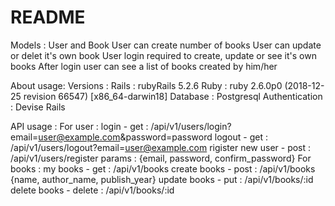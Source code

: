 # README

Models :
	User and Book
	User can create number of books
	User can update or delet it's own book
	User login required to create, update or see it's own books
	After login user can see a list of books created by him/her

About usage:
Versions :
	Rails : rubyRails 5.2.6
	Ruby : ruby 2.6.0p0 (2018-12-25 revision 66547) [x86_64-darwin18]
	Database : Postgresql
	Authentication : Devise Rails

API usage :
	For user :
		login - get : /api/v1/users/login?email=user@example.com&password=password
		logout - get : /api/v1/users/logout?email=user@example.com
		rigister new user - post : /api/v1/users/register
															params : {email, password, confirm_password}
	For books :
		my books - get : /api/v1/books
		create books - post : /api/v1/books
													{name, author_name, publish_year}
		update books - put : /api/v1/books/:id
		delete books - delete : /api/v1/books/:id